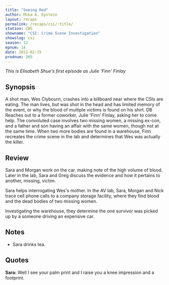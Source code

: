 ```yaml
---
title: "Seeing Red"
author: Mika A. Epstein
layout: recaps
permalink: /recaps/csi/:title/
station: CBS
showname: "CSI: Crime Scene Investigation"
showslug: csi
season: 12
epnum: 14
date: 2012-02-15
prodnum: 265
---
```


_This is Elisabeth Shue's first episode as Julie 'Finn' Finlay_

## Synopsis

A shot man, Wes Clybourn, crashes into a billboard near where the CSIs are eating. The man lives, but was shot in the head and has limited memory of the event, or why the blood of multiple victims is found on his shirt. DB Reaches out to a former coworker, Julie 'Finn' Finlay, asking her to come help. The convoluted case involves two missing women, a missing ex-con, and a father and son having an affair with the same women, though not at the same time. When two more bodies are found in a warehouse, Finn recreates the crime scene in the lab and determines that Wes was actually the killer.

## Review

Sara and Morgan work on the car, making note of the high volume of blood. Later in the lab, Sara and Greg discuss the evidence and how it pertains to another, missing, victim.

Sara helps interrogating Wes's mother. In the AV lab, Sara, Morgan and Nick trace cell phone calls to a company storage facility, where they find blood and the dead bodies of two missing women.

Investigating the warehouse, they determine the one survivor was picked up by a someone driving an expensive car.

## Notes

* Sara drinks tea.

## Quotes

**Sara:** Well I see your palm print and I raise you a knee impression and a footprint.
